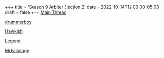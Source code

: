 +++
title = 'Season 9 Arbiter Election 2'
date = 2022-10-14T12:00:00-05:00
draft = false
+++
[Main Thread](/season-9/arbiter2/s9half-arbiter-election.html)

[drummerboy](/season-9/arbiter2/drummerboy.html)

[Hawkish](/season-9/arbiter2/Hawkish.html)

[Legend](/season-9/arbiter2/Legend.html)

[MrFailology](/season-9/arbiter2/MrFailology.html)